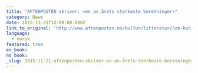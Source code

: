 ```yaml
---
title: "AFTENPOSTEN skriver: «en av årets sterkeste beretninger»"
category: News
date: 2015-11-21T12:00:00.000Z
link_to_original: 'http://www.aftenposten.no/kultur/litteratur/Som-hun-ser-deg-8252272.html'
language:
  - norsk
featured: true
en_book:
no_book:
_slug: 2015-11-21-aftenposten-skriver-en-av-årets-sterkeste-beretninger
---
```


